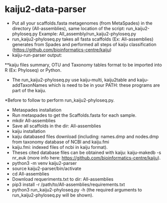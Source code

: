 # kaiju2-data-parser 

- Put all your scaffolds.fasta metagenomes (from MetaSpades) in the directory (All-assemblies), same location of the script: run_kaiju2-phyloseq.py 
  Example: All_assembly/run_kaiju2-phyloseq.py
- run_kaiju2-phyloseq.py takes all fasta scaffolds (Ex: All-assemblies) generates from Spades and performed all steps of kaiju classification (https://github.com/bioinformatics-centre/kaiju)
- kaiju-run-parser output: 

**kaiju files summary, OTU and Taxonomy tables format to be imported into R (Ex: Phyloseq) or Python.
 
- The run_kaiju2-phyloseq.py use kaiju-multi, kaiju2table and kaiju-addTaxonNames which is need to be in your PATH: these programs are part of the kaiju.

 *Before to follow to perform run_kaiju2-phyloseq.py.
 
- Metaspades installation
- Run metaspades to get the Scaffolds.fasta for each sample.
- mkdir All-assemblies
- Save all scaffolds in the dir: All-assemblies
- kaiju installation
- kaiju databased files download (including: names.dmp and nodes.dmp from taxonomy database of NCBI and kaiju.fmi
- kaiju.fmi: indexed files of ncbi in kaiju format).
- Theses cited database files can be obtained with kaiju: kaiju-makedb -s nr_euk (more info here: https://github.com/bioinformatics-centre/kaiju).
- python3 -m venv kaiju2-parser
- source kaiju2-parser/bin/activate
- cd All-assemblies
- Download requeriments.txt to dir: All-assemblies
- pip3 install -r /path/to/All-assemblies/requirements.txt
- python3 run_kaiju2-phyloseq.py -h (the required arguments to run_kaiju2-phyloseq.py will be shown).
       



